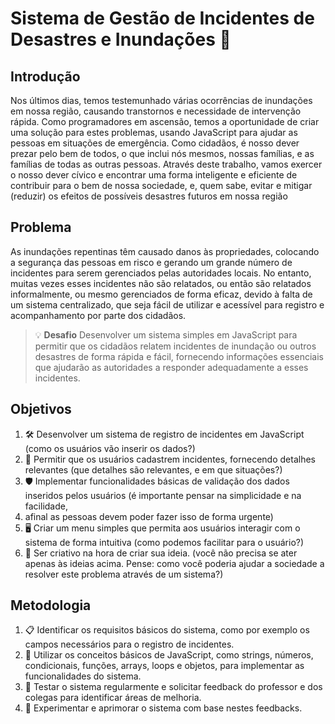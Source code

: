 # Sistema de Gestão de Incidentes de Desastres e Inundações 🚧

## **Introdução**
Nos últimos dias, temos testemunhado várias ocorrências de inundações em nossa região, causando transtornos e necessidade de intervenção rápida. 
Como programadores em ascensão, temos a oportunidade de criar uma solução para estes problemas, usando JavaScript para ajudar as pessoas em situações de emergência.
Como cidadãos, é nosso dever prezar pelo bem de todos, o que inclui nós mesmos, nossas famílias, e as famílias de todas as outras pessoas.
Através deste trabalho, vamos exercer o nosso dever cívico e encontrar uma forma inteligente e eficiente de contribuir para o bem de nossa sociedade, e, quem sabe,
evitar e mitigar (reduzir) os efeitos de possíveis desastres futuros em nossa região

## **Problema**
As inundações repentinas têm causado danos às propriedades, colocando a segurança das pessoas em risco e gerando um grande número de incidentes para serem 
gerenciados pelas autoridades locais. No entanto, muitas vezes esses incidentes não são relatados, ou então são relatados informalmente, ou mesmo gerenciados de forma eficaz, 
devido à falta de um sistema centralizado, que seja fácil de utilizar e acessível para registro e acompanhamento por parte dos cidadãos.

> 💡 **Desafio**
> Desenvolver um sistema simples em JavaScript para permitir que os cidadãos relatem incidentes de inundação ou outros desastres de forma rápida e fácil, fornecendo informações
essenciais que ajudarão as autoridades a responder adequadamente a esses incidentes.

## **Objetivos**
1. 🛠️ Desenvolver um sistema de registro de incidentes em JavaScript (como os usuários vão inserir os dados?)
2. 📝 Permitir que os usuários cadastrem incidentes, fornecendo detalhes relevantes (que detalhes são relevantes, e em que situações?)
3. 🛡️ Implementar funcionalidades básicas de validação dos dados inseridos pelos usuários (é importante pensar na simplicidade e na facilidade,
4. afinal as pessoas devem poder fazer isso de forma urgente)
5. 🖥️ Criar um menu simples que permita aos usuários interagir com o sistema de forma intuitiva (como podemos facilitar para o usuário?)
6. 🤝 Ser criativo na hora de criar sua ideia. (você não precisa se ater apenas às ideias acima. Pense: como você poderia ajudar a sociedade a resolver este problema através de um sistema?)

## **Metodologia**
1. 📋 Identificar os requisitos básicos do sistema, como por exemplo os campos necessários para o registro de incidentes.
2. 🚀 Utilizar os conceitos básicos de JavaScript, como strings, números, condicionais, funções, arrays, loops e objetos, para implementar as funcionalidades do sistema.
3. 🧪 Testar o sistema regularmente e solicitar feedback do professor e dos colegas para identificar áreas de melhoria.
5. 🔄 Experimentar e aprimorar o sistema com base nestes feedbacks.


